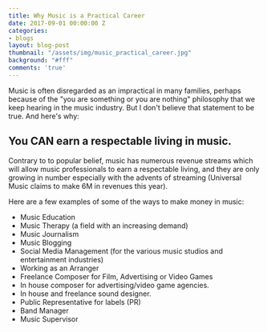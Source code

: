 ```yaml
---
title: Why Music is a Practical Career
date: 2017-09-01 00:00:00 Z
categories:
- blogs
layout: blog-post
thumbnail: "/assets/img/music_practical_career.jpg"
background: "#fff"
comments: 'true'
---
```


Music is often disregarded as an impractical in many families, perhaps because of the "you are something or you are nothing" philosophy that we keep hearing in the music industry. But I don't believe that statement to be true. And here's why:

## You CAN earn a respectable living in music.
Contrary to to popular belief, music has numerous revenue streams which will allow music professionals to earn a respectable living, and they are only growing in number especially with the advents of streaming (Universal Music claims to make 6M in revenues this year).

Here are a few examples of some of the ways to make money in music:

* Music Education
* Music Therapy (a field with an increasing demand)
* Music Journalism
* Music Blogging
* Social Media Management (for the various music studios and entertainment industries)
* Working as an Arranger
* Freelance Composer for Film, Advertising or Video Games
* In house composer for advertising/video game agencies.
* In house and freelance sound designer.
* Public Representative for labels (PR)
* Band Manager
* Music Supervisor
